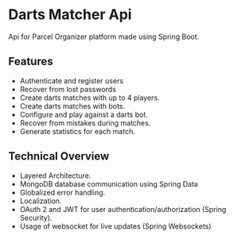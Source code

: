 # Darts Matcher Api

Api for Parcel Organizer platform made using Spring Boot.

## Features
- Authenticate and register users
- Recover from lost passwords
- Create darts matches with up to 4 players.
- Create darts matches with bots.
- Configure and play against a darts bot.
- Recover from mistakes during matches.
- Generate statistics for each match.

## Technical Overview
- Layered Architecture.
- MongoDB database communication using Spring Data
- Globalized error handling.
- Localization.
- OAuth 2 and JWT for user authentication/authorization (Spring Security).
- Usage of websocket for live updates (Spring Websockets)
